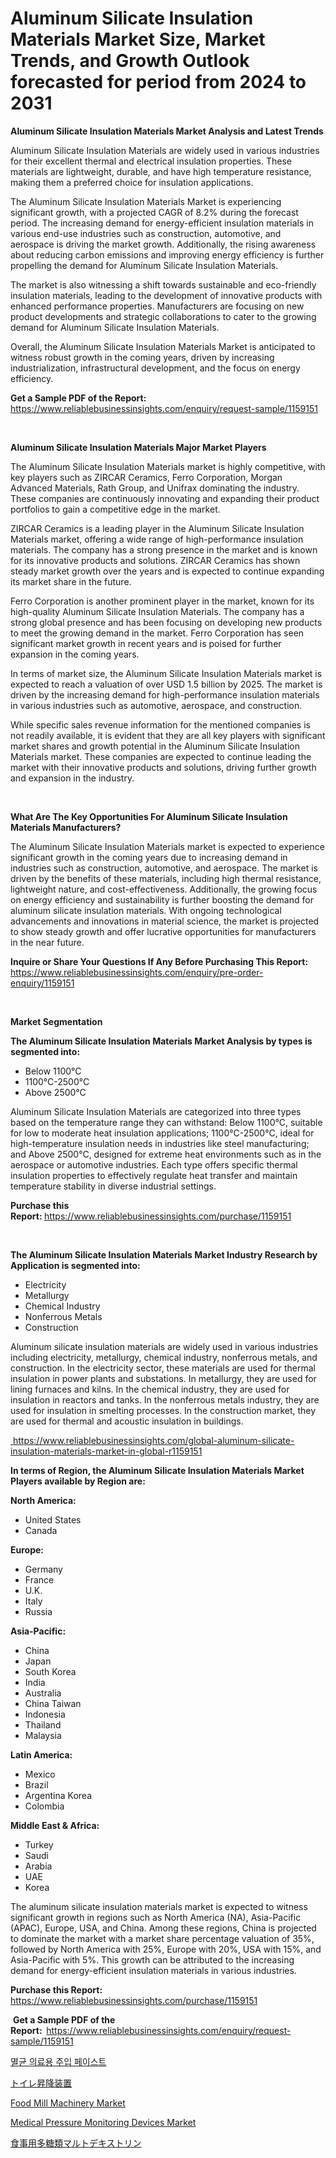 <p><h1>Aluminum Silicate Insulation Materials Market Size, Market Trends, and Growth Outlook forecasted for period from 2024 to 2031</h1></p><p><strong>Aluminum Silicate Insulation Materials Market Analysis and Latest Trends</strong></p>
<p><p>Aluminum Silicate Insulation Materials are widely used in various industries for their excellent thermal and electrical insulation properties. These materials are lightweight, durable, and have high temperature resistance, making them a preferred choice for insulation applications.</p><p>The Aluminum Silicate Insulation Materials Market is experiencing significant growth, with a projected CAGR of 8.2% during the forecast period. The increasing demand for energy-efficient insulation materials in various end-use industries such as construction, automotive, and aerospace is driving the market growth. Additionally, the rising awareness about reducing carbon emissions and improving energy efficiency is further propelling the demand for Aluminum Silicate Insulation Materials.</p><p>The market is also witnessing a shift towards sustainable and eco-friendly insulation materials, leading to the development of innovative products with enhanced performance properties. Manufacturers are focusing on new product developments and strategic collaborations to cater to the growing demand for Aluminum Silicate Insulation Materials.</p><p>Overall, the Aluminum Silicate Insulation Materials Market is anticipated to witness robust growth in the coming years, driven by increasing industrialization, infrastructural development, and the focus on energy efficiency.</p></p>
<p><strong>Get a Sample PDF of the Report:&nbsp;</strong> <a href="https://www.reliablebusinessinsights.com/enquiry/request-sample/1159151">https://www.reliablebusinessinsights.com/enquiry/request-sample/1159151</a></p>
<p>&nbsp;</p>
<p><strong>Aluminum Silicate Insulation Materials Major Market Players</strong></p>
<p><p>The Aluminum Silicate Insulation Materials market is highly competitive, with key players such as ZIRCAR Ceramics, Ferro Corporation, Morgan Advanced Materials, Rath Group, and Unifrax dominating the industry. These companies are continuously innovating and expanding their product portfolios to gain a competitive edge in the market.</p><p>ZIRCAR Ceramics is a leading player in the Aluminum Silicate Insulation Materials market, offering a wide range of high-performance insulation materials. The company has a strong presence in the market and is known for its innovative products and solutions. ZIRCAR Ceramics has shown steady market growth over the years and is expected to continue expanding its market share in the future.</p><p>Ferro Corporation is another prominent player in the market, known for its high-quality Aluminum Silicate Insulation Materials. The company has a strong global presence and has been focusing on developing new products to meet the growing demand in the market. Ferro Corporation has seen significant market growth in recent years and is poised for further expansion in the coming years.</p><p>In terms of market size, the Aluminum Silicate Insulation Materials market is expected to reach a valuation of over USD 1.5 billion by 2025. The market is driven by the increasing demand for high-performance insulation materials in various industries such as automotive, aerospace, and construction.</p><p>While specific sales revenue information for the mentioned companies is not readily available, it is evident that they are all key players with significant market shares and growth potential in the Aluminum Silicate Insulation Materials market. These companies are expected to continue leading the market with their innovative products and solutions, driving further growth and expansion in the industry.</p></p>
<p>&nbsp;</p>
<p><strong>What Are The Key Opportunities For Aluminum Silicate Insulation Materials Manufacturers?</strong></p>
<p><p>The Aluminum Silicate Insulation Materials market is expected to experience significant growth in the coming years due to increasing demand in industries such as construction, automotive, and aerospace. The market is driven by the benefits of these materials, including high thermal resistance, lightweight nature, and cost-effectiveness. Additionally, the growing focus on energy efficiency and sustainability is further boosting the demand for aluminum silicate insulation materials. With ongoing technological advancements and innovations in material science, the market is projected to show steady growth and offer lucrative opportunities for manufacturers in the near future.</p></p>
<p><strong>Inquire or Share Your Questions If Any Before Purchasing This Report:</strong> <a href="https://www.reliablebusinessinsights.com/enquiry/pre-order-enquiry/1159151">https://www.reliablebusinessinsights.com/enquiry/pre-order-enquiry/1159151</a></p>
<p>&nbsp;</p>
<p><strong>Market Segmentation</strong></p>
<p><strong>The Aluminum Silicate Insulation Materials Market Analysis by types is segmented into:</strong></p>
<p><ul><li>Below 1100°C</li><li>1100°C-2500°C</li><li>Above 2500°C</li></ul></p>
<p><p>Aluminum Silicate Insulation Materials are categorized into three types based on the temperature range they can withstand: Below 1100°C, suitable for low to moderate heat insulation applications; 1100°C-2500°C, ideal for high-temperature insulation needs in industries like steel manufacturing; and Above 2500°C, designed for extreme heat environments such as in the aerospace or automotive industries. Each type offers specific thermal insulation properties to effectively regulate heat transfer and maintain temperature stability in diverse industrial settings.</p></p>
<p><strong>Purchase this Report:&nbsp;</strong><a href="https://www.reliablebusinessinsights.com/purchase/1159151">https://www.reliablebusinessinsights.com/purchase/1159151</a></p>
<p>&nbsp;</p>
<p><strong>The Aluminum Silicate Insulation Materials Market Industry Research by Application is segmented into:</strong></p>
<p><ul><li>Electricity</li><li>Metallurgy</li><li>Chemical Industry</li><li>Nonferrous Metals</li><li>Construction</li></ul></p>
<p><p>Aluminum silicate insulation materials are widely used in various industries including electricity, metallurgy, chemical industry, nonferrous metals, and construction. In the electricity sector, these materials are used for thermal insulation in power plants and substations. In metallurgy, they are used for lining furnaces and kilns. In the chemical industry, they are used for insulation in reactors and tanks. In the nonferrous metals industry, they are used for insulation in smelting processes. In the construction market, they are used for thermal and acoustic insulation in buildings.</p></p>
<p><a href="https://www.reliablebusinessinsights.com/global-aluminum-silicate-insulation-materials-market-in-global-r1159151">&nbsp;https://www.reliablebusinessinsights.com/global-aluminum-silicate-insulation-materials-market-in-global-r1159151</a></p>
<p><strong>In terms of Region, the Aluminum Silicate Insulation Materials Market Players available by Region are:</strong></p>
<p>
    <p> <strong> North America: </strong>
        <ul>
            <li>United States</li>
            <li>Canada</li>
        </ul>
        </p> 
    <p> <strong> Europe: </strong>
        <ul>
            <li>Germany</li>
            <li>France</li>
            <li>U.K.</li>
            <li>Italy</li>
            <li>Russia</li>
        </ul>
        </p> 
    <p> <strong> Asia-Pacific: </strong>
        <ul>
            <li>China</li>
            <li>Japan</li>
            <li>South Korea</li>
            <li>India</li>
            <li>Australia</li>
            <li>China Taiwan</li>
            <li>Indonesia</li>
            <li>Thailand</li>
            <li>Malaysia</li>
        </ul>
        </p> 
    <p> <strong> Latin America: </strong>
        <ul>
            <li>Mexico</li>
            <li>Brazil</li>
            <li>Argentina Korea</li>
            <li>Colombia</li>
        </ul>
        </p> 
    <p> <strong> Middle East & Africa: </strong>
        <ul>
            <li>Turkey</li>
            <li>Saudi</li>
            <li>Arabia</li>
            <li>UAE</li>
            <li>Korea</li>
        </ul>
    </p>
    </p>
<p><p>The aluminum silicate insulation materials market is expected to witness significant growth in regions such as North America (NA), Asia-Pacific (APAC), Europe, USA, and China. Among these regions, China is projected to dominate the market with a market share percentage valuation of 35%, followed by North America with 25%, Europe with 20%, USA with 15%, and Asia-Pacific with 5%. This growth can be attributed to the increasing demand for energy-efficient insulation materials in various industries.</p></p>
<p><strong>Purchase this Report: </strong><a href="https://www.reliablebusinessinsights.com/purchase/1159151">https://www.reliablebusinessinsights.com/purchase/1159151</a></p>
<p>&nbsp;<strong>Get a Sample PDF of the Report:&nbsp;&nbsp;</strong><a href="https://www.reliablebusinessinsights.com/enquiry/request-sample/1159151">https://www.reliablebusinessinsights.com/enquiry/request-sample/1159151</a></p>
<p><strong></strong></p>
<p><p><a href="https://github.com/KoleLedner/Market-Research-Report-List-1/blob/main/807674195576.md">멸균 의료용 주입 페이스트</a></p><p><a href="https://github.com/VernieBarton2023/Market-Research-Report-List-1/blob/main/237219788504.md">トイレ昇降装置</a></p><p><a href="https://github.com/mauripalmi/Market-Research-Report-List-3/blob/main/food-mill-machinery-market.md">Food Mill Machinery Market</a></p><p><a href="https://github.com/gulaimolin/Market-Research-Report-List-4/blob/main/medical-pressure-monitoring-devices-market.md">Medical Pressure Monitoring Devices Market</a></p><p><a href="https://github.com/JoanaNitzsche/Market-Research-Report-List-1/blob/main/724766888505.md">食事用多糖類マルトデキストリン</a></p></p>